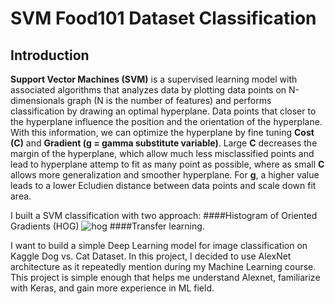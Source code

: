 # SVM Food101 Dataset Classification

## Introduction
**Support Vector Machines (SVM)** is a supervised learning model with associated algorithms that analyzes data by plotting data points on N-dimensionals graph (N is the number of features) and performs classification by drawing an optimal hyperplane. Data points that closer to the hyperplane influence the position and the orientation of the hyperplane. With this information, we can optimize the hyperplane by fine tuning **Cost (C)** and **Gradient (g = gamma substitute variable)**. Large **C** decreases the margin of the hyperplane, which allow much less misclassified points and lead to hyperplane attemp to fit as many point as possible, where as small **C** allows more generalization and smoother hyperplane. For **g**, a higher value leads to a lower Ecludien distance between data points and scale down fit area.



I built a SVM classification with two approach: 
####Histogram of Oriented Gradients (HOG)
![hog]()
####Transfer learning. 

I want to build a simple Deep Learning model for image classification on Kaggle Dog vs. Cat Dataset. In this project, I decided to use AlexNet architecture as it repeatedly mention during my Machine Learning course. This project is simple enough that helps me understand Alexnet, familiarize with Keras, and gain more experience in ML field.
